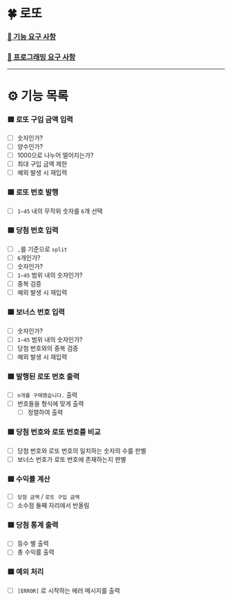 # 🍀 로또

### [🚀 기능 요구 사항](https://github.com/SJ70/woowacourse-java-lotto-6#-%EA%B8%B0%EB%8A%A5-%EC%9A%94%EA%B5%AC-%EC%82%AC%ED%95%AD)

### [🎯 프로그래밍 요구 사항](https://github.com/SJ70/woowacourse-java-lotto-6#-%ED%94%84%EB%A1%9C%EA%B7%B8%EB%9E%98%EB%B0%8D-%EC%9A%94%EA%B5%AC-%EC%82%AC%ED%95%AD)

---
# ⚙️ 기능 목록

### 🟥 로또 구입 금액 입력

- [ ] 숫자인가?
- [ ] 양수인가?
- [ ] 1000으로 나누어 떨어지는가?
- [ ] 최대 구입 금액 제한
- [ ] 예외 발생 시 재입력

### 🟥 로또 번호 발행

- [ ] `1~45` 내의 무작위 숫자를 `6`개 선택

### 🟥 당첨 번호 입력

- [ ] `,`를 기준으로 `split`
- [ ] `6`개인가?
- [ ] 숫자인가?
- [ ] `1~45` 범위 내의 숫자인가?
- [ ] 중복 검증
- [ ] 예외 발생 시 재입력

### 🟥 보너스 번호 입력

- [ ] 숫자인가?
- [ ] `1~45` 범위 내의 숫자인가?
- [ ] 당첨 번호와의 중복 검증
- [ ] 예외 발생 시 재입력

### 🟥 발행된 로또 번호 출력
- [ ] `n개를 구매했습니다.` 출력
- [ ] 번호들을 형식에 맞게 출력
    - [ ] 정렬하여 출력

### 🟥 당첨 번호와 로또 번호를 비교
- [ ] 당첨 번호와 로또 번호의 일치하는 숫자의 수를 판별
- [ ] 보너스 번호가 로또 번호에 존재하는지 판별

### 🟥 수익률 계산
- [ ] `당첨 금액` / `로또 구입 금액`
- [ ] 소수점 둘째 자리에서 반올림

### 🟥 당첨 통계 출력
- [ ] 등수 별 출력
- [ ] 총 수익률 출력

### 🟥 예외 처리
- [ ] `[ERROR]` 로 시작하는 에러 메시지를 출력